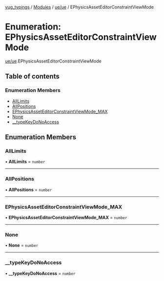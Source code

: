 [yug_typings](../README.md) / [Modules](../modules.md) / [ue/ue](../modules/ue_ue.md) / EPhysicsAssetEditorConstraintViewMode

# Enumeration: EPhysicsAssetEditorConstraintViewMode

[ue/ue](../modules/ue_ue.md).EPhysicsAssetEditorConstraintViewMode

## Table of contents

### Enumeration Members

- [AllLimits](ue_ue.EPhysicsAssetEditorConstraintViewMode.md#alllimits)
- [AllPositions](ue_ue.EPhysicsAssetEditorConstraintViewMode.md#allpositions)
- [EPhysicsAssetEditorConstraintViewMode\_MAX](ue_ue.EPhysicsAssetEditorConstraintViewMode.md#ephysicsasseteditorconstraintviewmode_max)
- [None](ue_ue.EPhysicsAssetEditorConstraintViewMode.md#none)
- [\_\_typeKeyDoNoAccess](ue_ue.EPhysicsAssetEditorConstraintViewMode.md#__typekeydonoaccess)

## Enumeration Members

### AllLimits

• **AllLimits** = `number`

___

### AllPositions

• **AllPositions** = `number`

___

### EPhysicsAssetEditorConstraintViewMode\_MAX

• **EPhysicsAssetEditorConstraintViewMode\_MAX** = `number`

___

### None

• **None** = `number`

___

### \_\_typeKeyDoNoAccess

• **\_\_typeKeyDoNoAccess** = `number`
